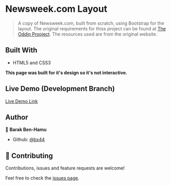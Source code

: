 # Newsweek.com Layout
> A copy of Newsweek.com, built from scratch, using Bootstrap for the layout.
> The original requirements for thiss project can be found at [The Oddin Prooject](https://www.theodinproject.com/courses/html5-and-css3/lessons/using-bootstrap).
> The resources used are from the original website.

## Built With

- HTML5 and CSS3

**This page was built for it's design so it's not interactive.**


## Live Demo (Development Branch)

[Live Demo Link](http://raw.githack.com/bx44/bootstrap-newsweek/main-dev/index.html)


## Author

👤 **Barak Ben-Hamu**

- Github: [@bx44](https://github.com/bx44)


## 🤝 Contributing

Contributions, issues and feature requests are welcome!

Feel free to check the [issues page](https://github.com/bx44/apple-landing-page/issues).